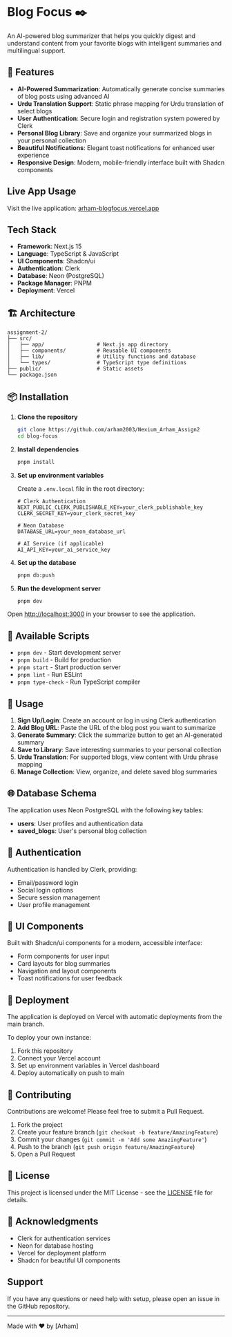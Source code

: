 # Blog Focus ✒️

An AI-powered blog summarizer that helps you quickly digest and understand content from your favorite blogs with intelligent summaries and multilingual support.

## 🌟 Features

- **AI-Powered Summarization**: Automatically generate concise summaries of blog posts using advanced AI
- **Urdu Translation Support**: Static phrase mapping for Urdu translation of select blogs
- **User Authentication**: Secure login and registration system powered by Clerk
- **Personal Blog Library**: Save and organize your summarized blogs in your personal collection
- **Beautiful Notifications**: Elegant toast notifications for enhanced user experience
- **Responsive Design**: Modern, mobile-friendly interface built with Shadcn components

## Live App Usage

Visit the live application: [arham-blogfocus.vercel.app](https://arham-blogfocus.vercel.app)

## Tech Stack

- **Framework**: Next.js 15
- **Language**: TypeScript & JavaScript
- **UI Components**: Shadcn/ui
- **Authentication**: Clerk
- **Database**: Neon (PostgreSQL)
- **Package Manager**: PNPM
- **Deployment**: Vercel

## 🏗️ Architecture

```
assignment-2/
├── src/
│   ├── app/                 # Next.js app directory
│   ├── components/          # Reusable UI components
│   ├── lib/                 # Utility functions and database
│   └── types/               # TypeScript type definitions
├── public/                  # Static assets
└── package.json
```

## 📦 Installation

1. **Clone the repository**

   ```bash
   git clone https://github.com/arham2003/Nexium_Arham_Assign2
   cd blog-focus
   ```

2. **Install dependencies**

   ```bash
   pnpm install
   ```

3. **Set up environment variables**

   Create a `.env.local` file in the root directory:

   ```env
   # Clerk Authentication
   NEXT_PUBLIC_CLERK_PUBLISHABLE_KEY=your_clerk_publishable_key
   CLERK_SECRET_KEY=your_clerk_secret_key

   # Neon Database
   DATABASE_URL=your_neon_database_url

   # AI Service (if applicable)
   AI_API_KEY=your_ai_service_key
   ```

4. **Set up the database**

   ```bash
   pnpm db:push
   ```

5. **Run the development server**
   ```bash
   pnpm dev
   ```

Open [http://localhost:3000](http://localhost:3000) in your browser to see the application.

## 🔧 Available Scripts

- `pnpm dev` - Start development server
- `pnpm build` - Build for production
- `pnpm start` - Start production server
- `pnpm lint` - Run ESLint
- `pnpm type-check` - Run TypeScript compiler

## 📱 Usage

1. **Sign Up/Login**: Create an account or log in using Clerk authentication
2. **Add Blog URL**: Paste the URL of the blog post you want to summarize
3. **Generate Summary**: Click the summarize button to get an AI-generated summary
4. **Save to Library**: Save interesting summaries to your personal collection
5. **Urdu Translation**: For supported blogs, view content with Urdu phrase mapping
6. **Manage Collection**: View, organize, and delete saved blog summaries

## 🌐 Database Schema

The application uses Neon PostgreSQL with the following key tables:

- **users**: User profiles and authentication data
- **saved_blogs**: User's personal blog collection

## 🔐 Authentication

Authentication is handled by Clerk, providing:

- Email/password login
- Social login options
- Secure session management
- User profile management

## 🎨 UI Components

Built with Shadcn/ui components for a modern, accessible interface:

- Form components for user input
- Card layouts for blog summaries
- Navigation and layout components
- Toast notifications for user feedback

## 🚀 Deployment

The application is deployed on Vercel with automatic deployments from the main branch.

To deploy your own instance:

1. Fork this repository
2. Connect your Vercel account
3. Set up environment variables in Vercel dashboard
4. Deploy automatically on push to main

## 🤝 Contributing

Contributions are welcome! Please feel free to submit a Pull Request.

1. Fork the project
2. Create your feature branch (`git checkout -b feature/AmazingFeature`)
3. Commit your changes (`git commit -m 'Add some AmazingFeature'`)
4. Push to the branch (`git push origin feature/AmazingFeature`)
5. Open a Pull Request

## 📄 License

This project is licensed under the MIT License - see the [LICENSE](LICENSE) file for details.

## 🙏 Acknowledgments

- Clerk for authentication services
- Neon for database hosting
- Vercel for deployment platform
- Shadcn for beautiful UI components

## Support

If you have any questions or need help with setup, please open an issue in the GitHub repository.

---

Made with ❤️ by [Arham]
